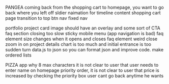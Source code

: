 PANGEA
coming back from the shopping cart to homepage, you want to go back where you left off
sldier naimation for timeline content
shopping cart page transition
to top btn nav
fixed nav

portfolio
project card image should have an overlay and some sort of CTA
faq section closing too slow
sticky mobile menu (app navigation is bad)
faq element size changes when it opens and closes
faq element weird close
zoom in on project details chart is too much and initial entrance is too sudden
turn data.js to json so you can format json and improve code. make ordered lists

PIZZA app
why 8 max characters
it is not clear to user that user needs to enter name on homepage
priority order, it is not clear to user that price is increased by checking the priority box
user cant go back anytime he wants
